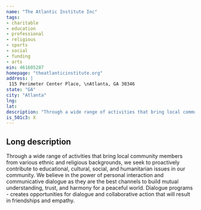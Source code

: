 ```yaml
---
name: "The Atlantic Institute Inc"
tags:
- charitable
- education
- professional
- religious
- sports
- social
- funding
- arts
ein: 461605287
homepage: "theatlanticinstitute.org"
address: |
 115 Perimeter Center Place, \nAtlanta, GA 30346
state: "GA"
city: "Atlanta"
lng: 
lat: 
description: "Through a wide range of activities that bring local community members from various ethnic and religious backgrounds, we seek to proactively contribute to educational, cultural, social, and humanitarian issues in our community. We believe in the power of personal interaction and communicative dialogue as they are the best channels to build mutual understanding, trust, and harmony for a peaceful world. "
is_501c3: X
---
```


## Long description

Through a wide range of activities that bring local community members from various ethnic and religious backgrounds, we seek to proactively contribute to educational, cultural, social, and humanitarian issues in our community. We believe in the power of personal interaction and communicative dialogue as they are the best channels to build mutual understanding, trust, and harmony for a peaceful world. Dialogue programs - creates opportunities for dialogue and collaborative action that will result in friendships and empathy. 
